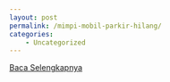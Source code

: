 ```yaml
---
layout: post
permalink: /mimpi-mobil-parkir-hilang/
categories:
    - Uncategorized
---
```


[Baca Selengkapnya](/02)